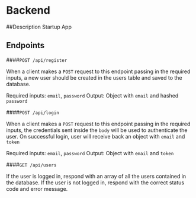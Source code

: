 # Backend

##Description
Startup App

## Endpoints

####`POST /api/register`

When a client makes a `POST` request to this endpoint passing in the required inputs, a new user should be created in the users table and saved to the database.

Required inputs: `email`, `password`
Output: Object with `email` and hashed `password`

####`POST /api/login`

When a client makes a `POST` request to this endpoint passing in the required inputs, the credentials sent inside the `body` will be used to authenticate the user. On successful login, user will receive back an object with `email` and `token`

Required inputs: `email`, `password`
Output: Object with `email` and `token`

####`GET /api/users`

If the user is logged in, respond with an array of all the users contained in the database. If the user is not logged in, respond with the correct status code and error message.
